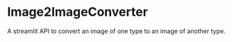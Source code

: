 # Image2ImageConverter
A streamlit API to convert an image of one type to an image of another type.
